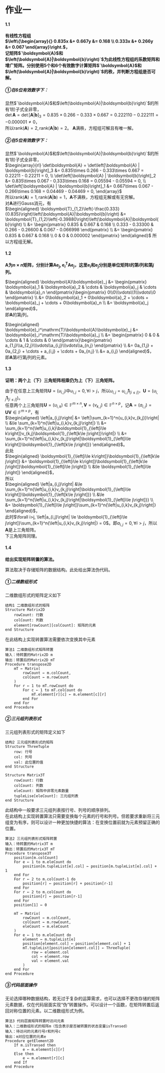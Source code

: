 作业一
======

#### 1.1
**有线性方程组  
$`\left\{\begin{array}{}
    0.835x &+ 0.667y &= 0.168 \\
    0.333x &+ 0.266y &= 0.067 
\end{array}\right.`$，  
记矩阵$`\boldsymbol{A}$和$\left(\boldsymbol{A}|\boldsymbol{b}\right)`$为此线性方程组的系数矩阵和增广矩阵。分别使用5个和6个有效数字计算矩阵$`\boldsymbol{A}$和$\left(\boldsymbol{A}|\boldsymbol{b}\right)`$的秩，并判断方程组是否可解。**

##### ①在6位有效数字下：
显然$`\boldsymbol{A}$和$\left(\boldsymbol{A}|\boldsymbol{b}\right)`$的所有$1$阶子式全非零，  
$`\det\boldsymbol{A} = \det\left[\boldsymbol{A} | \boldsymbol{b}\right]_3 = 0.835\times 0.266 - 0.333\times 0.667 = 0.222110 - 0.222111 = -0.000001 \neq 0`$，  
所以$`\mathrm{rank}\left(\boldsymbol{A}\right) = 2, \mathrm{rank}\left(\boldsymbol{A}|\boldsymbol{b}\right) = 2`$。 
$`\boldsymbol{A}`$满秩，方程组可解且有唯一解。

##### ②在5位有效数字下：
显然$`\boldsymbol{A}$和$\left(\boldsymbol{A}|\boldsymbol{b}\right)`$的所有$`1`$阶子式全非零，  
$`\begin{array}{rl}
    \det\boldsymbol{A} = \det\left[\boldsymbol{A} | \boldsymbol{b}\right]_3 &= 0.835\times 0.266 - 0.333\times 0.667 = 0.22211 - 0.22211 = 0, \\
    \det\left[\boldsymbol{A} | \boldsymbol{b}\right]_2 &= 0.835\times 0.067 - 0.333\times 0.168 = 0.05594 - 0.05594 = 0, \\
    \det\left[\boldsymbol{A} | \boldsymbol{b}\right]_1 &= 0.667\times 0.067 - 0.266\times 0.168 = 0.04469 - 0.04469 = 0,
\end{array}`$  
所以$`\mathrm{rank}\left(\boldsymbol{A}\right) = 1, \mathrm{rank}\left(\boldsymbol{A}|\boldsymbol{b}\right) = 1`$，$`\boldsymbol{A}`$不满秩，方程组无解或有无穷解。  
对$`\boldsymbol{A}`$进行Gauss消元，有  
$`\begin{aligned}
    \boldsymbol{T}_{1,2}\left(-\frac{0.333}{0.835}\right)\left(\boldsymbol{A}|\boldsymbol{b}\right)
    &= \boldsymbol{T}_{1,2}\left(-0.39880\right)\left(\boldsymbol{A}|\boldsymbol{b}\right) \\
    &= \begin{pmatrix}
        0.835 & 0.667 & 0.168 \\
        0.333 - 0.33300 & 0.266 - 0.26600 & 0.067 - 0.066998
    \end{pmatrix} \\
    &= \begin{pmatrix}
        0.835 & 0.667 & 0.168 \\
        0 & 0 & 0.000002
    \end{pmatrix}
\end{aligned}`$
所以方程组无解。



#### 1.2
**$`\boldsymbol{A}`$为$`n\times n`$矩阵，分别计算$`\boldsymbol{A}\boldsymbol{e}_j, \boldsymbol{e}_i^\mathrm{T}\boldsymbol{A}\boldsymbol{e}_j`$，这里$`\boldsymbol{e}_i`$和$`\boldsymbol{e}_j`$分别是单位矩阵$`\boldsymbol{I}`$的第$`i`$列和第$`j`$列。**

$`\begin{aligned}
    \boldsymbol{A}\boldsymbol{e}_j
    &= \begin{pmatrix}
        \boldsymbol{a}_1 & \boldsymbol{a}_2 & \cdots & \boldsymbol{a}_j & \cdots & \boldsymbol{a}_n
    \end{pmatrix}\begin{pmatrix}
        0\\0\\\vdots\\1\\\vdots\\0
    \end{pmatrix} \\
    &= 0\boldsymbol{a}_1 + 0\boldsymbol{a}_2 + \cdots + \boldsymbol{a}_j + \cdots + 0\boldsymbol{a}_n \\
    &= \boldsymbol{a}_j
\end{aligned}`$，  
即$`\boldsymbol{A}`$的第$`j`$列。  

$`\begin{aligned}
    \boldsymbol{e}_i^\mathrm{T}\boldsymbol{A}\boldsymbol{e}_j 
    &= \boldsymbol{e}_i^\mathrm{T}\boldsymbol{a}_j \\
    &= \begin{pmatrix}
        0 & 0 & \cdots & 1 & \cdots & 0
    \end{pmatrix}\begin{pmatrix}
        a_{1,j}\\a_{2,j}\\\vdots\\a_{i,j}\\\vdots\\a_{n,j}
    \end{pmatrix} \\
    &= 0a_{1,j} + 0a_{2,j} + \cdots + a_{i,j} + \cdots + 0a_{n,j} \\
    &= a_{i,j}
\end{aligned}`$，  
即$`\boldsymbol{A}`$第$`i`$行第$`j`$列的元素。  



#### 1.3
**证明：两个上（下）三角矩阵相乘仍为上（下）三角矩阵。**

由于在任意上三角矩阵$`\boldsymbol{U} = \left(u_{i,j}\right)`$中$`u_{i,j} = 0, \forall i>j`$，所以$`u_{i,j} = u_{i,j}\boldsymbol{1}_{\left[i\le j\right]}`$，$`\boldsymbol{U}=\left(u_{i,j}\boldsymbol{1}_{\left[i\le j\right]}\right)`$。  
任意两个上三角矩阵$`\boldsymbol{U} = \left(u_{i,k}\right) \in \mathbb{F}^{m\times n}, \boldsymbol{V} = \left(v_{k,j}\right) \in \mathbb{F}^{n\times p}`$，记$`\boldsymbol{A} = \left(a_{i,j}\right) = \boldsymbol{U}\boldsymbol{V} \in \mathbb{F}^{m\times p}`$，有  
$`\begin{aligned}
    \left|a_{i,j}\right|
    &= \left|\sum_{k=1}^n{u_{i,k}v_{k,j}}\right| \\
    &\le \sum_{k=1}^n{\left|u_{i,k}v_{k,j}\right|} \\
    &= \sum_{k=1}^n{\left|u_{i,k}\boldsymbol{1}_{\left[i\le k\right]}v_{k,j}\boldsymbol{1}_{\left[k\le j\right]}\right|} \\
    &= \sum_{k=1}^n{\left|u_{i,k}v_{k,j}\right|\boldsymbol{1}_{\left[i\le k\right]}\boldsymbol{1}_{\left[k\le j\right]}}
\end{aligned}`$。  
此处  
$`\begin{aligned}
    \boldsymbol{1}_{\left[i\le k\right]}\boldsymbol{1}_{\left[k\le j\right]}
    &= \boldsymbol{1}_{\left[i\le k\right]}\boldsymbol{1}_{\left[k\le j\right]}\boldsymbol{1}_{\left[i\le j\right]} \\
    &\le \boldsymbol{1}_{\left[i\le j\right]}
\end{aligned}`$，  
所以  
$`\begin{aligned}
    \left|a_{i,j}\right|
    &\le \sum_{k=1}^n{\left|u_{i,k}v_{k,j}\right|\boldsymbol{1}_{\left[i\le k\right]}\boldsymbol{1}_{\left[k\le j\right]}} \\
    &\le \sum_{k=1}^n{\left|u_{i,k}v_{k,j}\right|\boldsymbol{1}_{\left[i\le j\right]}} \\
    &= \boldsymbol{1}_{\left[i\le j\right]}\sum_{k=1}^n{\left|u_{i,k}v_{k,j}\right|}
\end{aligned}`$，  
此时$`\forall i>j, \left|a_{i,j}\right| \le \boldsymbol{1}_{\left[i\le j\right]}\sum_{k=1}^n{\left|u_{i,k}v_{k,j}\right|} = 0`$。即$`a_{i,j} = 0, \forall i>j`$，所以$`\boldsymbol{A}`$是上三角矩阵。  
下三角矩阵同理。



#### 1.4
**给出实现矩阵转置的算法。**

算法取决于存储矩阵的数据结构。此处给出算法伪代码。  
##### ①二维数组形式
二维数组形式的矩阵定义如下  

```pseudo
结构1 二维数组形式的矩阵
Structure Matrix2D
    rowCount: 行数
    colCount: 列数
    element[rowCount][colCount]: 矩阵的元素
end Structure
```

在此结构上实现转置算法需要依次变换其中元素  

```pseudo
算法1 二维数组形式矩阵转置
输入：待转置的Matrix2D m
输出：转置后的Matrix2D mT
Procedure transpose2D
    mT ← Matrix(
        rowCount ← m.colCount,
        colCount ← m.rowCount
    )
    For r ← 1 to mT.rowCount do
        For c ← 1 to mT.colCount do
            mT.element[r][c] ← m.element[c][r]
        end For
    end For
end Procedure
```

##### ②三元组列表形式
三元组列表形式的矩阵定义如下  

```pseudo
结构2 三元组列表形式的矩阵
Structure ThreeTuple
    row: 行号
    col: 列号
    val: 此位置的值
end Structure

Structure Matrix3T
    rowCount: 行数
    colCount: 列数
    eleCount: 矩阵中非零元素数量
    tupleLise[eleCount]: 三元组列表
end Structure
```

此结构中一般要求三元组列表按行号、列号的顺序排列。  
在此结构上实现转置算法只需要变换每个元素的行号和列号。但若要求重新将三元组变为有序，则可以设计一种更加快捷的算法：在变换位置前就为元素预留正确的位置。  

```pseudo
算法2 三元组列表形式矩阵转置
输入：待转置的Matrix3T m
输出：转置后的Matrix3T mT
Procedure transpose3T 
    position[m.colCount]
    For e ← 1 to m.eleCount do
        position[m.tupleList[e].col] ← position[m.tupleList[e].col] + 1
    end For
    For r ← 2 to m.colCount-1 do
        position[r] ← position[r] + position[r-1]
    end For
    For r ← 2 to m.colCount do
        position[r] ← position[r-1]
    end For
    position[1] ← 0

    mT ← Matrix(
        rowCount ← m.colCount,
        colCount ← m.rowCount,
        eleCount ← m.eleCount
    )
    For e ← 1 to m.eleCount do
        element ← m.tupleList[e]
        position[element.col] ← position[element.col] + 1
        mT.tupleList[position[element.col]] ← ThreeTuple(
            row ← element.col
            col ← element.row
            val ← element.val
        )
    end For
end Procedure
```

##### ③代码层面操作
无论选择哪种数据结构，若无过于复杂的运算需求，也可以选择不更改存储的矩阵元素数据，仅在代码层面实现“伪”转置操作。可以设计一个函数，在矩阵转置后返回对称位置的元素。以二维数组形式为例。  

```pseudo
算法3 代码层面矩阵转置时访问元素
输入：二维数组形式的矩阵m（包含表示是否被转置的状态变量isTransed）
输入：待访问的元素行号r和列号c
输出：m对应位置的元素e
Procedure getElement2D
    If m.isTransed then
        e ← m.element[c][r]
    Else then
        e ← m.element[r][c]
    end If
end Procedure
```